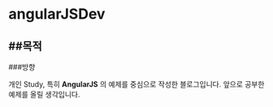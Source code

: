 angularJSDev
============

##목적
------------------------------------
###방향

개인 Study, 특히 **AngularJS** 의 예제를 중심으로 작성한 블로그입니다.
앞으로 공부한 예제를 올릴 생각입니다.
